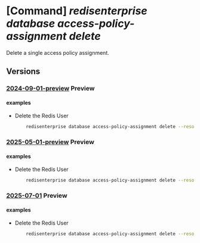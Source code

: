 # [Command] _redisenterprise database access-policy-assignment delete_

Delete a single access policy assignment.

## Versions

### [2024-09-01-preview](/Resources/mgmt-plane/L3N1YnNjcmlwdGlvbnMve30vcmVzb3VyY2Vncm91cHMve30vcHJvdmlkZXJzL21pY3Jvc29mdC5jYWNoZS9yZWRpc2VudGVycHJpc2Uve30vZGF0YWJhc2VzL3t9L2FjY2Vzc3BvbGljeWFzc2lnbm1lbnRzL3t9/2024-09-01-preview.xml) **Preview**

<!-- mgmt-plane /subscriptions/{}/resourcegroups/{}/providers/microsoft.cache/redisenterprise/{}/databases/{}/accesspolicyassignments/{} 2024-09-01-preview -->

#### examples

- Delete the Redis User
    ```bash
        redisenterprise database access-policy-assignment delete --resource-group rg1 --cluster-name cache1 --database-name default --access-policy-assignment-name defaultTestEntraApp1
    ```

### [2025-05-01-preview](/Resources/mgmt-plane/L3N1YnNjcmlwdGlvbnMve30vcmVzb3VyY2Vncm91cHMve30vcHJvdmlkZXJzL21pY3Jvc29mdC5jYWNoZS9yZWRpc2VudGVycHJpc2Uve30vZGF0YWJhc2VzL3t9L2FjY2Vzc3BvbGljeWFzc2lnbm1lbnRzL3t9/2025-05-01-preview.xml) **Preview**

<!-- mgmt-plane /subscriptions/{}/resourcegroups/{}/providers/microsoft.cache/redisenterprise/{}/databases/{}/accesspolicyassignments/{} 2025-05-01-preview -->

#### examples

- Delete the Redis User
    ```bash
        redisenterprise database access-policy-assignment delete --resource-group rg1 --cluster-name cache1 --database-name default --access-policy-assignment-name defaultTestEntraApp1
    ```

### [2025-07-01](/Resources/mgmt-plane/L3N1YnNjcmlwdGlvbnMve30vcmVzb3VyY2Vncm91cHMve30vcHJvdmlkZXJzL21pY3Jvc29mdC5jYWNoZS9yZWRpc2VudGVycHJpc2Uve30vZGF0YWJhc2VzL3t9L2FjY2Vzc3BvbGljeWFzc2lnbm1lbnRzL3t9/2025-07-01.xml) **Preview**

<!-- mgmt-plane /subscriptions/{}/resourcegroups/{}/providers/microsoft.cache/redisenterprise/{}/databases/{}/accesspolicyassignments/{} 2025-07-01 -->

#### examples

- Delete the Redis User
    ```bash
        redisenterprise database access-policy-assignment delete --resource-group rg1 --cluster-name cache1 --database-name default --access-policy-assignment-name defaultTestEntraApp1
    ```
